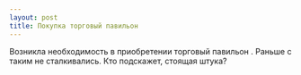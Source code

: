 ```yaml
---
layout: post 
title: Покупка торговый павильон 
--- 
```

Возникла необходимость в приобретении торговый павильон . Раньше с таким не сталкивались. Кто подскажет, стоящая штука?